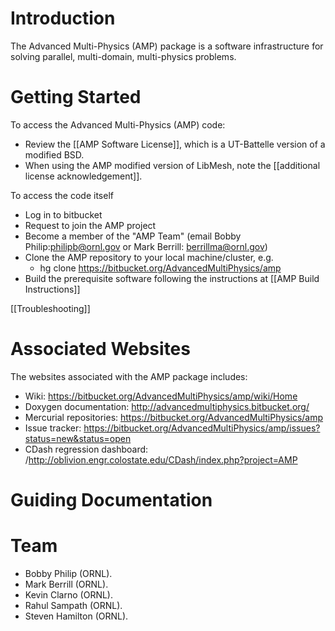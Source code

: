 # Introduction #
The Advanced Multi-Physics (AMP) package is a software infrastructure for solving parallel, multi-domain, multi-physics problems.  

# Getting Started #

To access the Advanced Multi-Physics (AMP) code:

* Review the [[AMP Software License]], which is a UT-Battelle version of a modified BSD.
* When using the AMP modified version of LibMesh, note the [[additional license acknowledgement]].

To access the code itself

* Log in to bitbucket
* Request to join the AMP project 
* Become a member of the "AMP Team" (email Bobby Philip:philipb@ornl.gov or Mark Berrill: berrillma@ornl.gov) 
* Clone the AMP repository to your local machine/cluster, e.g.
    * hg clone https://bitbucket.org/AdvancedMultiPhysics/amp
* Build the prerequisite software following the instructions at [[AMP Build Instructions]]

[[Troubleshooting]]

# Associated Websites #

The websites associated with the AMP package includes:

* Wiki: https://bitbucket.org/AdvancedMultiPhysics/amp/wiki/Home
* Doxygen documentation: http://advancedmultiphysics.bitbucket.org/
* Mercurial repositories:  https://bitbucket.org/AdvancedMultiPhysics/amp
* Issue tracker: https://bitbucket.org/AdvancedMultiPhysics/amp/issues?status=new&status=open
* CDash regression dashboard: /http://oblivion.engr.colostate.edu/CDash/index.php?project=AMP

# Guiding Documentation #

# Team #
* Bobby Philip (ORNL).
* Mark Berrill (ORNL).
* Kevin Clarno (ORNL).
* Rahul Sampath (ORNL).
* Steven Hamilton (ORNL).